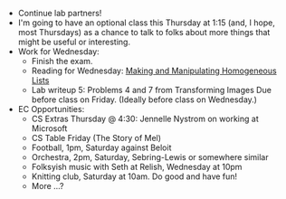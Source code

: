 * Continue lab partners!
* I'm going to have an optional class this Thursday at 1:15 (and, I hope, most
  Thursdays) as a chance to talk to folks about more things that might be
  useful or interesting.
* Work for Wednesday: 
    * Finish the exam.
    * Reading for Wednesday: [Making and Manipulating Homogeneous Lists](../readings/homogeneous-lists-reading.html)
    * Lab writeup 5: Problems 4 and 7 from Transforming Images
      Due before class on Friday.  (Ideally before class on Wednesday.)
* EC Opportunities:
    * CS Extras Thursday @ 4:30: Jennelle Nystrom on working at Microsoft
    * CS Table Friday (The Story of Mel)
    * Football, 1pm, Saturday against Beloit
    * Orchestra, 2pm, Saturday, Sebring-Lewis or somewhere similar
    * Folksyish music with Seth at Relish, Wednesday at 10pm
    * Knitting club, Saturday at 10am.  Do good and have fun!
    * More ...?
